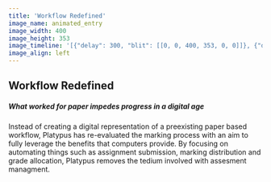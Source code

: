 ```yaml
---
title: 'Workflow Redefined'
image_name: animated_entry
image_width: 400
image_height: 353
image_timeline: '[{"delay": 300, "blit": [[0, 0, 400, 353, 0, 0]]}, {"delay": 300, "blit": [[382, 505, 14, 16, 17, 122], [141, 541, 14, 15, 193, 270]]}, {"delay": 300, "blit": [[22, 560, 22, 19, 29, 121], [351, 557, 36, 16, 179, 269]]}, {"delay": 300, "blit": [[0, 560, 22, 19, 43, 121], [312, 505, 70, 22, 165, 263]]}, {"delay": 300, "blit": [[367, 527, 32, 19, 59, 121], [275, 535, 92, 22, 153, 263]]}, {"delay": 300, "blit": [[100, 541, 41, 19, 84, 121], [157, 535, 118, 33, 141, 263], [0, 409, 400, 53, 0, 297]]}, {"delay": 300, "blit": [[0, 541, 62, 19, 114, 121], [0, 505, 157, 36, 141, 260], [315, 557, 36, 16, 102, 270], [0, 297, 400, 53, 0, 297]]}, {"delay": 300, "blit": [[275, 557, 40, 19, 169, 121], [157, 505, 155, 30, 143, 260], [62, 541, 38, 24, 102, 270], [0, 353, 400, 56, 0, 297]]}, {"delay": 4000, "blit": [[100, 560, 21, 19, 202, 121], [121, 560, 19, 17, 212, 286], [0, 462, 400, 43, 0, 310]]}]'
image_align: left
---
```


## Workflow Redefined
##### What worked for paper impedes progress in a digital age

Instead of creating a digital representation of a preexisting paper based workflow, Platypus has re-evaluated the marking process with an aim to fully leverage the benefits that computers provide. By focusing on automating things such as assignment submission, marking distribution and grade allocation, Platypus removes the tedium involved with assesment managment.